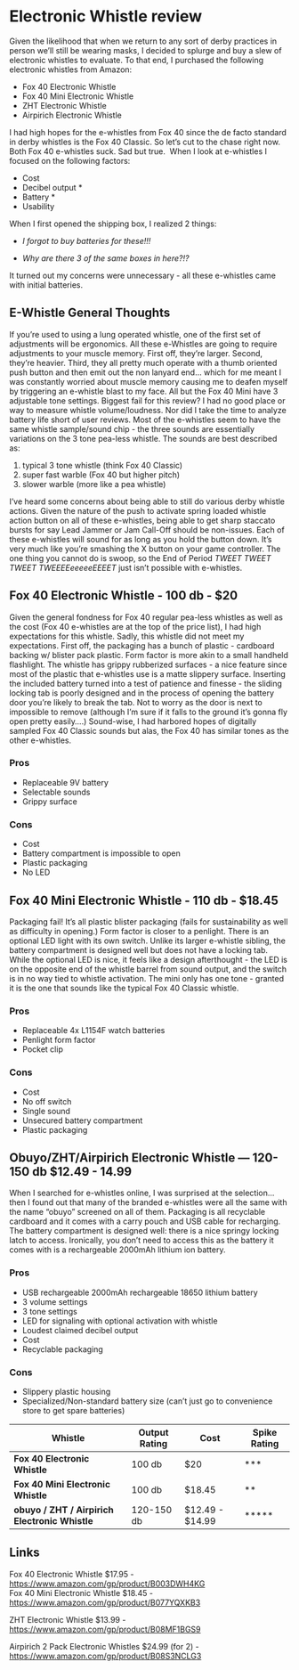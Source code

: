 # Electronic Whistle review

Given the likelihood that when we return to any sort of derby practices in person we’ll still be wearing masks, I decided to splurge and buy a slew of electronic whistles to evaluate. To that end, I purchased the following electronic whistles from Amazon:
* Fox 40 Electronic Whistle
* Fox 40 Mini Electronic Whistle
* ZHT Electronic Whistle
* Airpirich Electronic Whistle

I had high hopes for the e-whistles from Fox 40 since the de facto standard in derby whistles is the Fox 40 Classic. So let’s cut to the chase right now. Both Fox 40 e-whistles suck. Sad but true.   When I look at e-whistles I focused on the following factors:
- Cost
- Decibel output *
- Battery *
- Usability 

When I first opened the shipping box, I realized 2 things: 
- *I forgot to buy batteries for these!!!*

- *Why are there 3 of the same boxes in here?!?*

It turned out my concerns were unnecessary - all these e-whistles came with initial batteries.  

## E-Whistle General Thoughts
If you’re used to using a lung operated whistle, one of the first set of adjustments will be ergonomics. All these e-Whistles are going to require adjustments to your muscle memory. First off, they’re larger. Second, they’re heavier. Third, they all pretty much operate with a thumb oriented push button and then emit out the non lanyard end… which for me meant I was constantly worried about muscle memory causing me to deafen myself by triggering an e-whistle blast to my face. All but the Fox 40 Mini have 3 adjustable tone settings. Biggest fail for this review? I had no good place or way to measure whistle volume/loudness. Nor did I take the time to analyze battery life short of user reviews. Most of the e-whistles seem to have the same whistle sample/sound chip - the three sounds are essentially variations on the 3 tone pea-less whistle. The sounds are best described as:
1. typical 3 tone whistle (think Fox 40 Classic)
2. super fast warble (Fox 40 but higher pitch)
3. slower warble (more like a pea whistle)

I’ve heard some concerns about being able to still do various derby whistle actions. Given the nature of the push to activate spring loaded whistle action button on all of these e-whistles, being able to get sharp staccato bursts for say Lead Jammer or Jam Call-Off should be non-issues. Each of these e-whistles will sound for as long as you hold the button down. It’s very much like you’re smashing the X button on your game controller. The one thing you cannot do is swoop, so the End of Period *TWEET TWEET TWEET TWEEEEeeeeeEEEET* just isn’t possible with e-whistles.

## Fox 40 Electronic Whistle - 100 db - $20
Given the general fondness for Fox 40 regular pea-less whistles as well as the cost (Fox 40 e-whistles are at the top of the price list), I had high expectations for this whistle. Sadly, this whistle did not meet my expectations. First off, the packaging has a bunch of plastic - cardboard backing w/ blister pack plastic. Form factor is more akin to a small handheld flashlight. The whistle has grippy rubberized surfaces - a nice feature since most of the plastic that e-whistles use is a matte slippery surface. Inserting the included battery turned into a test of patience and finesse - the sliding locking tab is poorly designed and in the process of opening the battery door you’re likely to break the tab. Not to worry as the door is next to impossible to remove (although I’m sure if it falls to the ground it’s gonna fly open pretty easily….) Sound-wise, I had harbored hopes of digitally sampled Fox 40 Classic sounds but alas, the Fox 40 has similar tones as the other e-whistles.  
### 

### Pros
* Replaceable 9V battery
* Selectable sounds
* Grippy surface

### Cons
* Cost
* Battery compartment is impossible to open
* Plastic packaging
* No LED

## Fox 40 Mini Electronic Whistle - 110 db - $18.45
Packaging fail! It’s all plastic blister packaging (fails for sustainability as well as difficulty in opening.) Form factor is closer to a penlight. There is an optional LED light with its own switch. Unlike its larger e-whistle sibling, the battery compartment is designed well but does not have a locking tab. While the optional LED is nice, it feels like a design afterthought - the LED is on the opposite end of the whistle barrel from sound output, and the switch is in no way tied to whistle activation. The mini only has one tone - granted it is the one that sounds like the typical Fox 40 Classic whistle.  
### 

### Pros
* Replaceable 4x L1154F watch batteries
* Penlight form factor
* Pocket clip 

### Cons
* Cost
* No off switch
* Single sound
* Unsecured battery compartment
* Plastic packaging

## Obuyo/ZHT/Airpirich Electronic Whistle — 120-150 db $12.49 - 14.99
When I searched for e-whistles online, I was surprised at the selection…then I found out that many of the branded e-whistles were all the same with the name “obuyo” screened on all of them. Packaging is all recyclable cardboard and it comes with a carry pouch and USB cable for recharging. The battery compartment is designed well: there is a nice springy locking latch to access. Ironically, you don’t need to access this as the battery it comes with is a rechargeable 2000mAh lithium ion battery.  
### 

### Pros
* USB rechargeable 2000mAh rechargeable 18650 lithium battery
* 3 volume settings
* 3 tone settings
* LED for signaling with optional activation with whistle
* Loudest claimed decibel output
* Cost
* Recyclable packaging

### Cons
* Slippery plastic housing
* Specialized/Non-standard battery size (can’t just go to convenience store to get spare batteries)

|  **Whistle**<br/> | **Output Rating**<br/> | **Cost**<br/> | **Spike Rating**<br/> |
|-----|-----|-----|-----|
|  **Fox 40 Electronic Whistle**<br/> | 100 db<br/> | $20<br/> | ***<br/> |
|  **Fox 40 Mini Electronic Whistle**<br/> | 100 db<br/> | $18.45<br/> | **<br/> |
|  **obuyo / ZHT / Airpirich Electronic Whistle**<br/> | 120-150 db<br/> | $12.49 - $14.99<br/> | *****<br/> |

## Links
Fox 40 Electronic Whistle $17.95 - https://www.amazon.com/gp/product/B003DWH4KG  
Fox 40 Mini Electronic Whistle $18.45 - https://www.amazon.com/gp/product/B077YQXKB3

ZHT Electronic Whistle $13.99 - https://www.amazon.com/gp/product/B08MF1BGS9

Airpirich 2 Pack Electronic Whistles $24.99 (for 2) - https://www.amazon.com/gp/product/B08S3NCLG3

